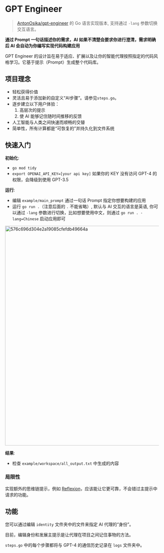 # GPT Engineer

> [AntonOsika/gpt-engineer](https://github.com/AntonOsika/gpt-engineer) 的 Go 语言实现版本, 支持通过 `-lang` 参数切换交互语言。

**通过 Prompt 一句话描述你的需求，AI 如果不清楚会要求你进行澄清，需求明确后 AI 会自动为你编写实现代码构建应用**

GPT Engineer 的设计旨在易于适应、扩展以及让你的智能代理按照指定的代码风格学习。它基于提示（Prompt）生成整个代码库。

## 项目理念
- 轻松获得价值
- 灵活且易于添加新的自定义“AI步骤”。请参见`steps.go`。
- 逐步建立以下用户体验：
  1. 高层次的提示
  2. 使 AI 能够记住随时间推移的反馈
- 人工智能与人类之间快速而顺畅的交替
- 简单性，所有计算都是“可恢复的”并持久化到文件系统

## 快速入门

**初始化**:
- `go mod tidy`
- `export OPENAI_API_KEY=[your api key]` 如果你的 KEY 没有访问 GPT-4 的权限，会降级到使用 GPT-3.5

**运行**:
- 编辑 `example/main_prompt` 通过一句话 Prompt 指定你想要构建的应用
- 运行 `go run .`（注意后面的 `.` 不能省略）, 默认与 AI 交互的语言是英语, 你可以通过 `-lang` 参数进行切换，比如想要使用中文，则通过 `go run . -lang=Chinese` 启动应用即可

<img width="720" alt="576c696d304e2a19085cfefdb49664a" src="https://github.com/geekr-dev/gpt-engineer/assets/114386672/3f54a31c-ede3-43a8-a883-b35424160aa3">

**结果**:
- 检查 `example/workspace/all_output.txt` 中生成的内容

### 局限性

实现额外的思维链提示，例如 [Reflexion](https://github.com/noahshinn024/reflexion)，应该能让它更可靠，不会错过主提示中请求的功能。

## 功能

您可以通过编辑 `identity` 文件夹中的文件来指定 AI 代理的“身份”。

目前，编辑身份和发展主提示是让代理在项目之间记住事物的方法。

`steps.go` 中的每个步骤都将与 GPT-4 的通信历史记录在 `logs` 文件夹中。
